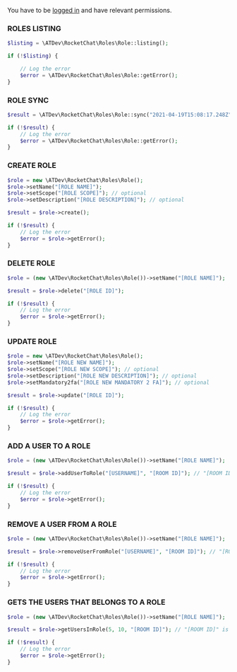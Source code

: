 You have to be [logged in](https://github.com/alekseykuleshov/rocket-chat#login) and have relevant permissions.

### ROLES LISTING

```php
$listing = \ATDev\RocketChat\Roles\Role::listing();

if (!$listing) {

	// Log the error
	$error = \ATDev\RocketChat\Roles\Role::getError();
}
```

### ROLE SYNC
```php
$result = \ATDev\RocketChat\Roles\Role::sync("2021-04-19T15:08:17.248Z");

if (!$result) {
	// Log the error
	$error = \ATDev\RocketChat\Roles\Role::getError();
}
```

### CREATE ROLE
```php
$role = new \ATDev\RocketChat\Roles\Role();
$role->setName("[ROLE NAME]");
$role->setScope("[ROLE SCOPE]"); // optional
$role->setDescription("[ROLE DESCRIPTION]"); // optional

$result = $role->create();

if (!$result) {
	// Log the error
	$error = $role->getError();
}
```

### DELETE ROLE
```php
$role = (new \ATDev\RocketChat\Roles\Role())->setName("[ROLE NAME]");

$result = $role->delete("[ROLE ID]");

if (!$result) {
	// Log the error
	$error = $role->getError();
}
```

### UPDATE ROLE
```php
$role = new \ATDev\RocketChat\Roles\Role();
$role->setName("[ROLE NEW NAME]");
$role->setScope("[ROLE NEW SCOPE]"); // optional
$role->setDescription("[ROLE NEW DESCRIPTION]"); // optional
$role->setMandatory2fa("[ROLE NEW MANDATORY 2 FA]"); // optional

$result = $role->update("[ROLE ID]");

if (!$result) {
	// Log the error
	$error = $role->getError();
}
```

### ADD A USER TO A ROLE
```php
$role = (new \ATDev\RocketChat\Roles\Role())->setName("[ROLE NAME]");

$result = $role->addUserToRole("[USERNAME]", "[ROOM ID]"); // "[ROOM ID]" is optional

if (!$result) {
	// Log the error
	$error = $role->getError();
}
```

### REMOVE A USER FROM A ROLE
```php
$role = (new \ATDev\RocketChat\Roles\Role())->setName("[ROLE NAME]");

$result = $role->removeUserFromRole("[USERNAME]", "[ROOM ID]"); // "[ROOM ID]" is optional

if (!$result) {
	// Log the error
	$error = $role->getError();
}
```

### GETS THE USERS THAT BELONGS TO A ROLE
```php
$role = (new \ATDev\RocketChat\Roles\Role())->setName("[ROLE NAME]");

$result = $role->getUsersInRole(5, 10, "[ROOM ID]"); // "[ROOM ID]" is optional

if (!$result) {
	// Log the error
	$error = $role->getError();
}
```